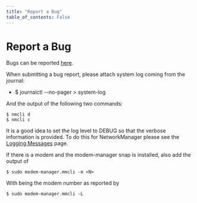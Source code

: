 ```yaml
---
title: "Report a Bug"
table_of_contents: False
---
```


# Report a Bug

Bugs can be reported [here](https://bugs.launchpad.net/snappy-hwe-snaps/+filebug).

When submitting a bug report, please attach system log coming from the journal:

 * $ journalctl --no-pager > system-log

And the output of the following two commands:

```
$ nmcli d
$ nmcli c
```

It is a good idea to set the log level to DEBUG so that the verbose information
is provided. To do this for NetworkManager please see the [Logging Messages](logging-messages.md)
page.

If there is a modem and the modem-manager snap is installed, also add the output
of

```
$ sudo modem-manager.mmcli -m <N>
```

With being <N> the modem number as reported by

```
$ sudo modem-manager.mmcli -L
```
